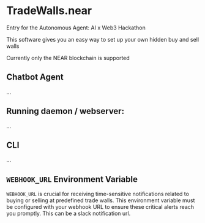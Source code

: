 # TradeWalls.near
Entry for the Autonomous Agent: AI x Web3 Hackathon

This software gives you an easy way to set up your own hidden buy and sell walls

Currently only the NEAR blockchain is supported

## Chatbot Agent
...

## Running daemon / webserver:
...

## CLI
...

## `WEBHOOK_URL` Environment Variable

`WEBHOOK_URL` is crucial for receiving time-sensitive notifications related to buying or selling at predefined trade walls. This environment variable must be configured with your webhook URL to ensure these critical alerts reach you promptly. This can be a slack notification url.
